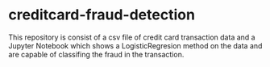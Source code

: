 # creditcard-fraud-detection
This repository is consist of a csv file of credit card transaction data and a Jupyter Notebook which shows a LogisticRegresion method on the data and are capable of classifing the fraud in the transaction.  
